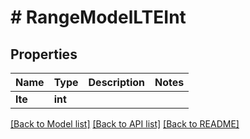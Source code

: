 # # RangeModelLTEInt

## Properties

Name | Type | Description | Notes
------------ | ------------- | ------------- | -------------
**lte** | **int** |  |

[[Back to Model list]](../../README.md#models) [[Back to API list]](../../README.md#endpoints) [[Back to README]](../../README.md)
